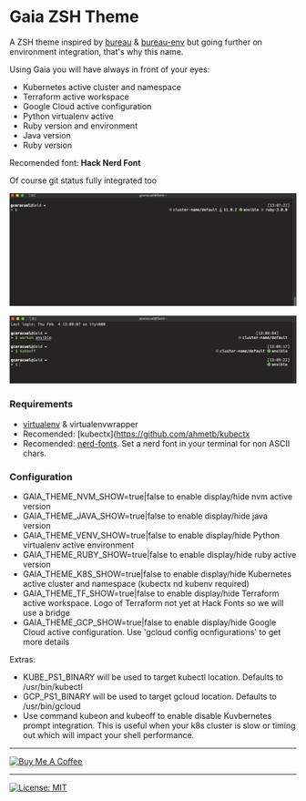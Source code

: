 # Gaia ZSH Theme

A ZSH theme inspired by [bureau](https://github.com/isqua/bureau) & [bureau-env](https://github.com/angus-lherrou/bureau-env) but going further on environment integration, that's why this name.

Using Gaia you will have always in front of your eyes:
* Kubernetes active cluster and namespace
* Terraform active workspace
* Google Cloud active configuration
* Python virtualenv active
* Ruby version and environment
* Java version 
* Ruby version

Recomended font: **Hack Nerd Font**

Of course git status fully integrated too

![](Screenshot2.png)

![](Screenshot1.png)

### Requirements

- [virtualenv](https://virtualenv.pypa.io/) & virtualenvwrapper
- Recomended: [kubectx](https://github.com/ahmetb/kubectx
- Recomended: [nerd-fonts](https://www.nerdfonts.com/). Set a nerd font in your terminal for non ASCII chars.

### Configuration

- GAIA_THEME_NVM_SHOW=true|false to enable display/hide nvm active version
- GAIA_THEME_JAVA_SHOW=true|false to enable display/hide java version
- GAIA_THEME_VENV_SHOW=true|false to enable display/hide Python virtualenv active environment
- GAIA_THEME_RUBY_SHOW=true|false to enable display/hide ruby active version
- GAIA_THEME_K8S_SHOW=true|false to enable display/hide Kubernetes active cluster and namespace (kubectx nd kubenv required)
- GAIA_THEME_TF_SHOW=true|false to enable display/hide Terraform active workspace. Logo of Terraform not yet at Hack Fonts so we will use a bridge
- GAIA_THEME_GCP_SHOW=true|false to enable display/hide Google Cloud active configuration. Use 'gcloud config ocnfigurations' to get more details


Extras:
- KUBE_PS1_BINARY will be used to target kubectl location. Defaults to /usr/bin/kubectl
- GCP_PS1_BINARY will be used to target gcloud location. Defaults to /usr/bin/gcloud
- Use command kubeon and kubeoff to enable disable Kuvbernetes prompt integration. This is useful when your k8s cluster is slow or timing out which will impact your shell performance.

---

<a href="https://www.buymeacoffee.com/gcaracuel" target="_blank"><img src="https://www.buymeacoffee.com/assets/img/custom_images/orange_img.png" alt="Buy Me A Coffee" style="height: 41px !important;width: 174px !important;box-shadow: 0px 3px 2px 0px rgba(190, 190, 190, 0.5) !important;-webkit-box-shadow: 0px 3px 2px 0px rgba(190, 190, 190, 0.5) !important;" ></a>

---

[![License: MIT](https://img.shields.io/badge/License-MIT-yellow.svg)](https://opensource.org/licenses/MIT)
